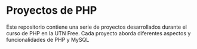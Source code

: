 # Proyectos de PHP

Este repositorio contiene una serie de proyectos desarrollados durante el curso de PHP en la UTN Free. Cada proyecto aborda diferentes aspectos y funcionalidades de PHP y MySQL

